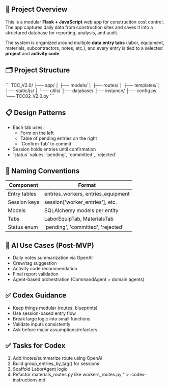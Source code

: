 ## 🔧 Project Overview

This is a modular **Flask + JavaScript** web app for construction cost control. The app captures daily data from construction sites and saves it into a structured database for reporting, analysis, and audit.

The system is organized around multiple **data entry tabs** (labor, equipment, materials, subcontractors, notes, etc.), and every entry is tied to a selected **project** and **activity code**.

## 🗂️ Project Structure

\`\`\`
TCC_V2.0/
├── app/
│   ├── models/
│   ├── routes/
│   ├── templates/
│   ├── static/js/
│   └── utils/
├── database/
├── instance/
├── config.py
└── TCC02_V2.0.py
\`\`\`

## 📋 Design Patterns

- Each tab uses:
  - Form on the left
  - Table of pending entries on the right
  - 'Confirm Tab' to commit
- Session holds entries until confirmation
- \`status\` values: \`pending\`, \`committed\`, \`rejected\`

## 📌 Naming Conventions

| Component     | Format |
|---------------|--------|
| Entry tables  | entries_workers, entries_equipment |
| Session keys  | session['worker_entries'], etc. |
| Models        | SQLAlchemy models per entity |
| Tabs          | LaborEquipTab, MaterialsTab |
| Status enum   | 'pending', 'committed', 'rejected' |

## 🤖 AI Use Cases (Post-MVP)

- Daily notes summarization via OpenAI
- Crew/tag suggestion
- Activity code recommendation
- Final report validation
- Agent-based orchestration (CommandAgent + domain agents)

## ✅ Codex Guidance

- Keep things modular (routes, blueprints)
- Use session-based entry flow
- Break large logic into small functions
- Validate inputs consistently
- Ask before major assumptions/refactors

## ✅ Tasks for Codex

1. Add /notes/summarize route using OpenAI
2. Build group_entries_by_tag() for sessions
3. Scaffold LaborAgent logic
4. Refactor materials_routes.py like workers_routes.py
" > .codex-instructions.md